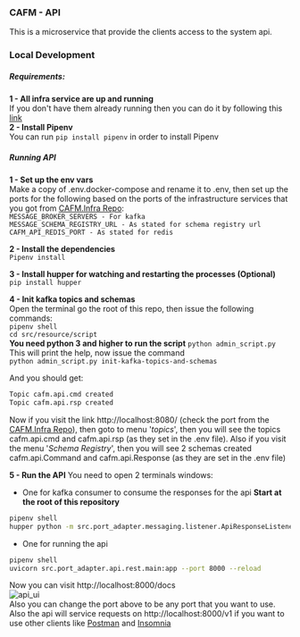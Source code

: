 ### CAFM - API

This is a microservice that provide the clients access to the system api.

### Local Development  
##### Requirements:  
**1 - All infra service are up and running**  
If you don't have them already running then you can do it by following this [link](https://github.com/DigitalMOB2/cafm.infra)  
**2 - Install Pipenv**  
You can run `pip install pipenv` in order to install Pipenv

##### Running API 
**1 - Set up the env vars**  
Make a copy of .env.docker-compose and rename it to .env, then set up the ports for the following
based on the ports of the infrastructure services that you got from [CAFM.Infra Repo](https://github.com/DigitalMOB2/cafm.infra):  
`MESSAGE_BROKER_SERVERS - For kafka`  
`MESSAGE_SCHEMA_REGISTRY_URL - As stated for schema registry url`  
`CAFM_API_REDIS_PORT - As stated for redis`

**2 - Install the dependencies**  
`Pipenv install`   

**3 - Install hupper for watching and restarting the processes (Optional)**  
`pip install hupper`

**4 - Init kafka topics and schemas**  
Open the terminal go the root of this repo, then issue the following commands:  
`pipenv shell`  
`cd src/resource/script`  
**You need python 3 and higher to run the script**
`python admin_script.py`  This will print the help, now issue the command  
`python admin_script.py init-kafka-topics-and-schemas`

And you should get:  
```sh
Topic cafm.api.cmd created
Topic cafm.api.rsp created
```
Now if you visit the link http://localhost:8080/ (check the port from the [CAFM.Infra Repo](https://github.com/DigitalMOB2/cafm.infra)), 
then goto to menu '*topics*', then you will see the topics cafm.api.cmd and cafm.api.rsp (as they set in the .env file). Also
if you visit the menu '*Schema Registry*', then you will see 2 schemas created cafm.api.Command and
cafm.api.Response (as they are set in the .env file)

**5 - Run the API**
You need to open 2 terminals windows:
* One for kafka consumer to consume the responses for the api **Start at the root of this repository**
```sh
pipenv shell
hupper python -m src.port_adapter.messaging.listener.ApiResponseListener
```
* One for running the api  
```sh
pipenv shell
uvicorn src.port_adapter.api.rest.main:app --port 8000 --reload
```
Now you can visit http://localhost:8000/docs  
![api_ui](https://github.com/DigitalMOB2/cafm.api/raw/master/src/resource/img/api_ui.png)   
Also you can change the port above to be any port that you want to use.  
Also the api will service requests on http://localhost:8000/v1 if you want to use 
other clients like [Postman](https://www.postman.com/) and [Insomnia](https://insomnia.rest/)
